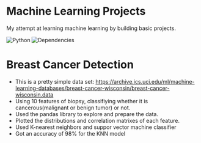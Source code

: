 # Machine Learning Projects
My attempt at learning machine learning by building basic projects.

![Python](https://img.shields.io/badge/python-v3.6+-blue.svg)
![Dependencies](https://img.shields.io/badge/dependencies-up%20to%20date-brightgreen.svg)

# Breast Cancer Detection
- This is a pretty simple data set: https://archive.ics.uci.edu/ml/machine-learning-databases/breast-cancer-wisconsin/breast-cancer-wisconsin.data
- Using 10 features of biopsy, classifiying whether it is cancerous(malignant or benign tumor) or not. 
- Used the pandas library to explore and prepare the data. 
- Plotted the distributions and correlation matrixes of each feature.
- Used K-nearest neighbors and suppor vector machine classifier
- Got an accuracy of 98% for the KNN model